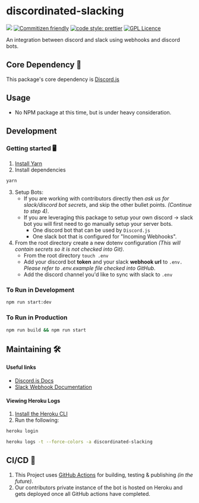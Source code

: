 # discordinated-slacking

![](https://github.com/jimboslicethat/discordinated-slacking/workflows/Build%20Test%20&%20Publish/badge.svg)
[![Commitizen friendly](https://img.shields.io/badge/commitizen-friendly-brightgreen.svg)](http://commitizen.github.io/cz-cli/)
[![code style: prettier](https://img.shields.io/badge/code_style-prettier-ff69b4.svg?style=flat-square)](https://github.com/prettier/prettier)
[![GPL Licence](https://badges.frapsoft.com/os/gpl/gpl.png?v=102)](https://opensource.org/licenses/GPL-3.0/)

An integration between discord and slack using webhooks and discord bots.

## Core Dependency 🤖

This package's core dependency is [Discord.js](https://discordjs.guide/)

## Usage

- No NPM package at this time, but is under heavy consideration.

## Development

### Getting started 🖥

1. [Install Yarn](https://yarnpkg.com/getting-started)
2. Install dependencies

```sh
yarn
```

3. Setup Bots:
   - If you are working with contributors directly then _ask us for slack/discord bot secrets_, and skip the other bullet points. _(Continue to step 4)_.
   - If you are leveraging this package to setup your own discord -> slack bot you will first need to go manually setup your server bots.
     - One discord bot that can be used by `Discord.js`
     - One slack bot that is configured for "Incoming Webhooks".
4. From the root directory create a new dotenv configuration _(This will contain secrets so it is not checked into Git)_.
   - From the root directory `touch .env`
   - Add your discord bot **token** and your slack **webhook url** to `.env.` _Please refer to .env.example file checked into GitHub_.
   - Add the discord channel you'd like to sync with slack to `.env`

### To Run in Development

```sh
npm run start:dev
```

### To Run in Production

```sh
npm run build && npm run start
```

## Maintaining 🛠

#### Useful links

- [Discord.js Docs](https://discord.js.org/#/docs/main/master/general/welcome)
- [Slack Webhook Documentation](https://api.slack.com/messaging/webhooks)

#### Viewing Heroku Logs

1. [Install the Heroku CLI](https://devcenter.heroku.com/articles/heroku-cli#download-and-install)
2. Run the following:

```sh
heroku login
```

```sh
heroku logs -t --force-colors -a discordinated-slacking
```

## CI/CD 🚀

1. This Project uses [GitHub Actions](https://help.github.com/en/actions) for building, testing & publishing _(in the future)_.
1. Our contributors private instance of the bot is hosted on Heroku and gets deployed once all GitHub actions have completed.
